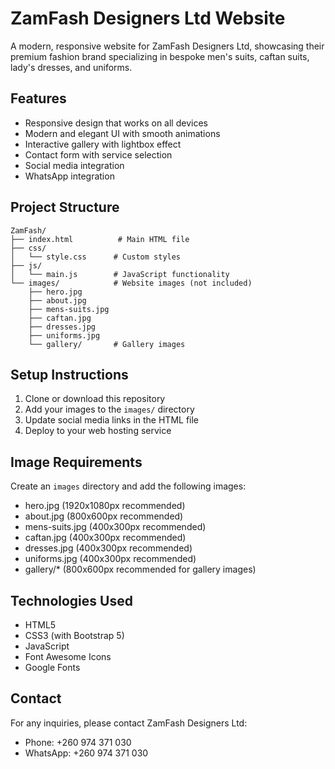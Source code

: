 # ZamFash Designers Ltd Website

A modern, responsive website for ZamFash Designers Ltd, showcasing their premium fashion brand specializing in bespoke men's suits, caftan suits, lady's dresses, and uniforms.

## Features

- Responsive design that works on all devices
- Modern and elegant UI with smooth animations
- Interactive gallery with lightbox effect
- Contact form with service selection
- Social media integration
- WhatsApp integration

## Project Structure

```
ZamFash/
├── index.html          # Main HTML file
├── css/
│   └── style.css      # Custom styles
├── js/
│   └── main.js        # JavaScript functionality
└── images/            # Website images (not included)
    ├── hero.jpg
    ├── about.jpg
    ├── mens-suits.jpg
    ├── caftan.jpg
    ├── dresses.jpg
    ├── uniforms.jpg
    └── gallery/       # Gallery images
```

## Setup Instructions

1. Clone or download this repository
2. Add your images to the `images/` directory
3. Update social media links in the HTML file
4. Deploy to your web hosting service

## Image Requirements

Create an `images` directory and add the following images:
- hero.jpg (1920x1080px recommended)
- about.jpg (800x600px recommended)
- mens-suits.jpg (400x300px recommended)
- caftan.jpg (400x300px recommended)
- dresses.jpg (400x300px recommended)
- uniforms.jpg (400x300px recommended)
- gallery/* (800x600px recommended for gallery images)

## Technologies Used

- HTML5
- CSS3 (with Bootstrap 5)
- JavaScript
- Font Awesome Icons
- Google Fonts

## Contact

For any inquiries, please contact ZamFash Designers Ltd:
- Phone: +260 974 371 030
- WhatsApp: +260 974 371 030
